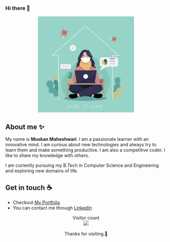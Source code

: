 
### Hi there 🙏

<!--
**Muskan02/Muskan02** is a ✨ _special_ ✨ repository because its `README.md` (this file) appears on your GitHub profile.

Here are some ideas to get you started:

- 🔭 I’m currently working on ...
- 🌱 I’m currently learning ...
- 👯 I’m looking to collaborate on ...
- 🤔 I’m looking for help with ...
- 💬 Ask me about ...
- 📫 How to reach me: ...
- 😄 Pronouns: ...
- ⚡ Fun fact: ...
-->
<p align="center"><img src="https://raw.githubusercontent.com/Muskan02/Muskan02/master/dp.jpg" alt="Hello world" width="300px" height="300px"></p>


## About me ✨

My name is <strong>Muskan Maheshwari</strong>. I am a passionate learner with an innovative mind. I am curious about new technologies and always try to learn them and make something productive. I am also a competitive coder. I like to share my knowledge with others. 

I am currently pursuing my B.Tech in Computer Science and Engineering and exploring new domains of life.

## Get in touch :coffee:

- Checkout [My Portfolio](https://portfoliomuskan02.herokuapp.com/)
- You can contact me through [LinkedIn](https://www.linkedin.com/in/muskan-maheshwari-1659aa190)

<p align="center"> 
  Visitor count<br>
  <img src="https://profile-counter.glitch.me/Muskan02/count.svg" />
</p>

<p align="center">Thanks for visiting.🙂</p>

